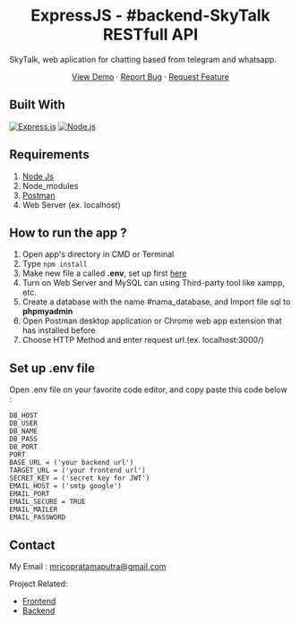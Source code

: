 <h1 align="center">ExpressJS - #backend-SkyTalk RESTfull API</h1>

SkyTalk, web aplication for chatting based from telegram and whatsapp.
<p align="center">
    <a href="https://skytalk.vercel.app/">View Demo</a>
    ·
    <a href="https://github.com/MochamadRicoPratamaPutra/Sky-Talk-Backend/issues">Report Bug</a>
    ·
    <a href="https://github.com/MochamadRicoPratamaPutra/Sky-Talk-Backend/pulls">Request Feature</a>
  </p>

## Built With

[![Express.js](https://img.shields.io/badge/Express.js-4.x-orange.svg?style=rounded-square)](https://expressjs.com/en/starter/installing.html)
[![Node.js](https://img.shields.io/badge/Node.js-v.12.13-green.svg?style=rounded-square)](https://nodejs.org/)

## Requirements

1. <a href="https://nodejs.org/en/download/">Node Js</a>
2. Node_modules
3. <a href="https://www.getpostman.com/">Postman</a>
4. Web Server (ex. localhost)

## How to run the app ?

1. Open app's directory in CMD or Terminal
2. Type `npm install`
3. Make new file a called **.env**, set up first [here](#set-up-env-file)
4. Turn on Web Server and MySQL can using Third-party tool like xampp, etc.
5. Create a database with the name #nama_database, and Import file sql to **phpmyadmin**
6. Open Postman desktop application or Chrome web app extension that has installed before
7. Choose HTTP Method and enter request url.(ex. localhost:3000/)

## Set up .env file

Open .env file on your favorite code editor, and copy paste this code below :

    DB_HOST
    DB_USER
    DB_NAME
    DB_PASS
    DB_PORT
    PORT
    BASE_URL = ('your backend url')
    TARGET_URL = ('your frontend url')
    SECRET_KEY = ('secret key for JWT')
    EMAIL_HOST = ('smtp google')
    EMAIL_PORT
    EMAIL_SECURE = TRUE
    EMAIL_MAILER
    EMAIL_PASSWORD

## Contact

My Email : mricopratamaputra@gmail.com

Project Related:
- [Frontend](https://github.com/MochamadRicoPratamaPutra/Sky-Talk-Frontend)
- [Backend](https://github.com/MochamadRicoPratamaPutra/Sky-Talk-Backend)
